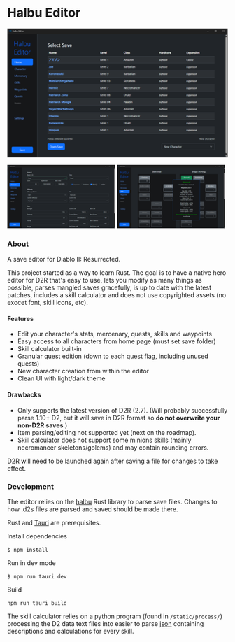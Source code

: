 
# Halbu Editor

<img src="static/screenshots/home.png" />
<p float="left">
  <img src="static/screenshots/character.png" width="49%" /> 
  <img src="static/screenshots/skills.png" width="49%" />
</p>




###  About

A save editor for Diablo II: Resurrected.

This project started as a way to learn Rust. The goal is to have a native hero editor for D2R that's easy to use, lets you modify as many things as possible, parses mangled saves gracefully, is up to date with the latest patches,  includes a skill calculator and does not use copyrighted assets (no exocet font, skill icons, etc).

#### Features

* Edit your character's stats, mercenary, quests, skills and waypoints
* Easy access to all characters from home page (must set save folder)
* Skill calculator built-in
* Granular quest edition (down to each quest flag, including unused quests)
* New character creation from within the editor
* Clean UI with light/dark theme

#### Drawbacks
* Only supports the latest version of D2R (2.7). (Will probably successfully parse 1.10+ D2, but it will save in D2R format so **do not overwrite your non-D2R saves**.)
* Item parsing/editing not supported yet (next on the roadmap).
* Skill calculator does not support some minions skills (mainly necromancer skeletons/golems) and may contain rounding errors.

D2R will need to be launched again after saving a file for changes to take effect.


### Development

The editor relies on the [halbu](https://github.com/feored/halbu) Rust library to parse save files.
Changes to how .d2s files are parsed and saved should be made there. 

Rust and [Tauri](https://tauri.app/v1/guides/getting-started/prerequisites) are prerequisites.

Install dependencies
```
$ npm install
```
 
Run in dev mode
```
$ npm run tauri dev
```

Build
```
npm run tauri build
```

The skill calculator relies on a python program (found in `/static/process/`) processing the D2 data text files into easier to parse [json](/static/skills_complete.json) containing descriptions and calculations for every skill.


